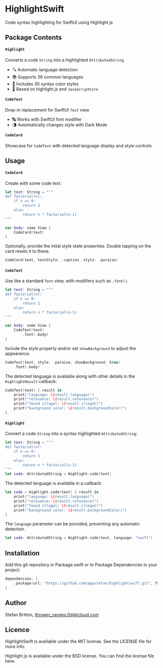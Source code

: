 # HighlightSwift

Code syntax highlighting for SwiftUI using Highlight.js

## Package Contents
 
#### `Highlight`
Converts a code `String` into a highlighted `AttributedString`
- 🔍 Automatic language detection
- 📚 Supports 36 common languages
- 🎨 Includes 30 syntax color styles
- 🧰 Based on highlight.js and `JavaScriptCore`

#### `CodeText`
Drop-in replacement for SwiftUI `Text` view
- 🔠 Works with SwiftUI font modifier
- 🌗 Automatically changes style with Dark Mode

#### `CodeCard`
Showcase for `CodeText` with detected language display and style controls

## Usage

#### `CodeCard`

Create with some code text:
```swift
let text: String = """
def factorial(n):
    if n == 0:
        return 1
    else:
        return n * factorial(n-1)
"""

var body: some View {
    CodeCard(text)
}
```

Optionally, provide the inital style state properties.
Double tapping on the card resets it to these.
```swift
CodeCard(text, textStyle: .caption, style: .paraiso)
```

#### `CodeText`

Use like a standard `Text` view, with modifiers such as `.font()`.
```swift
let text: String = """
def factorial(n):
    if n == 0:
        return 1
    else:
        return n * factorial(n-1)
"""

var body: some View {
    CodeText(text)
        .font(.body)
}
```

Include the style property and/or set `showBackground` to adjust the appearance.
```swift
CodeText(text, style: .paraiso, showBackground: true)
    .font(.body)
```

The detected language is available along with other details in the `HighlightResult` callback:
```swift
CodeText(text) { result in
    print("language: \(result.language)")
    print("relevance: \(result.relevance)")
    print("found illegal: \(result.illegal)")
    print("background color: \(result.backgroundColor)")
}
```

#### `Highlight`

Convert a code `String` into a syntax highlighted `AttributedString`:
```swift
let text: String = """
def factorial(n):
    if n == 0:
        return 1
    else:
        return n * factorial(n-1)
"""
let code: AttributedString = Highlight.code(text)
```

The detected language is available in a callback:
```swift
let code = Highlight.code(text) { result in 
    print("language: \(result.language)")
    print("relevance: \(result.relevance)")
    print("found illegal: \(result.illegal)")
    print("background color: \(result.backgroundColor)")
}
```

The `language` parameter can be provided, preventing any automatic detection.
```swift
let code: AttributedString = Highlight.code(text, language: "swift")
```

## Installation

Add this git repository in Package.swift or to Package Dependencies in your project:
```swift
dependencies: [
    .package(url: "https://github.com/appstefan/highlightswift.git", from: "1.0.0")
]
```

## Author

Stefan Britton, thrower_ranges.0d@icloud.com

## Licence

HighlightSwift is available under the MIT license. See the LICENSE file for more info.

Highlight.js is available under the BSD license. You can find the license file here.
